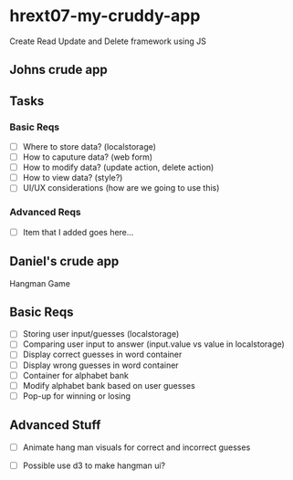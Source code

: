 # hrext07-my-cruddy-app
Create Read Update and Delete framework using JS

## Johns crude app ##
## Tasks

### Basic Reqs
- [ ] Where to store data? (localstorage)
- [ ] How to caputure data? (web form)
- [ ] How to modify data? (update action, delete action)
- [ ] How to view data? (style?)
- [ ] UI/UX considerations (how are we going to use this)

### Advanced Reqs
- [ ] Item that I added goes here...


## Daniel's crude app ##

Hangman Game
## Basic Reqs
- [ ] Storing user input/guesses (localstorage)
- [ ] Comparing user input to answer (input.value vs value in localstorage)
- [ ] Display correct guesses in word container
- [ ] Display wrong guesses in word container
- [ ] Container for alphabet bank
- [ ] Modify alphabet bank based on user guesses
- [ ] Pop-up for winning or losing

## Advanced Stuff
- [ ] Animate hang man visuals for correct and incorrect guesses
- [ ] Possible use d3 to make hangman ui?



